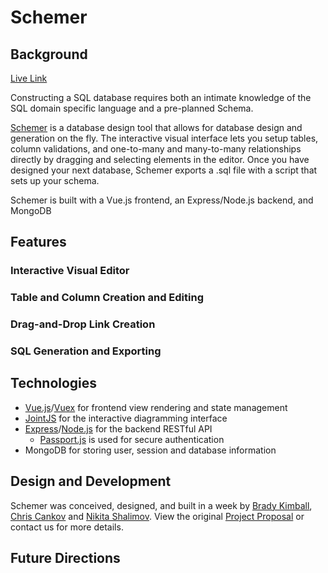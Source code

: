 # Schemer
## Background

[Live Link][live-link]

Constructing a SQL database requires both an intimate knowledge of the SQL domain specific language and a pre-planned Schema.

[Schemer][live-link] is a database design tool that allows for database design and generation on the fly. The interactive visual interface lets you setup tables, column validations, and one-to-many and many-to-many relationships directly by dragging and selecting elements in the editor. Once you have designed your next
database, Schemer exports a .sql file with a script that sets up your schema.

Schemer is built with a Vue.js frontend, an Express/Node.js backend, and MongoDB

[live-link]:https://schemer.herokuapp.com

## Features

### Interactive Visual Editor
### Table and Column Creation and Editing
### Drag-and-Drop Link Creation
### SQL Generation and Exporting

## Technologies
 * [Vue.js]()/[Vuex]() for frontend view rendering and state management
 * [JointJS]() for the interactive diagramming interface
 * [Express]()/[Node.js]() for the backend RESTful API
    * [Passport.js]() is used for secure authentication
 * MongoDB for storing user, session and database information

## Design and Development
Schemer was conceived, designed, and built in a week by [Brady Kimball](https://github.com/brady-kimabll), [Chris Cankov](https://github.com/ccankov) and [Nikita Shalimov](https://github.com/ndshal). View the original [Project Proposal](docs/README.md) or contact us for more details.

## Future Directions
####  
